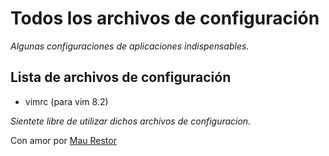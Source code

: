 # Todos los archivos de configuración

_Algunas configuraciones de aplicaciones indispensables._


## Lista de **archivos** de configuración


* vimrc (para vim 8.2)


*Sientete libre de utilizar dichos archivos de configuracion.*

Con amor por [Mau Restor](https://github.com/maurestor/)

